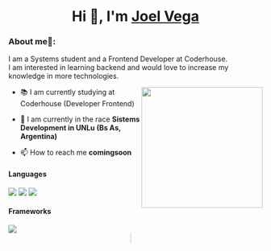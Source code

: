<h1 align="center">Hi 👋, I'm <a href="https://100rabhcsmc.github.io/Me.io/" target="blank">
Joel Vega</a></h1>

### About me🧑:
I am a Systems student and a Frontend Developer at Coderhouse.<br/>
I am interested in learning backend and would love to increase my knowledge in more technologies.

<img align= "right" width= "240" src= "https://pa1.narvii.com/6580/8098c6e9207376889eeb0532d9f5a0723c4d73f5_hq.gif"/>

- 📚 I am currently studying at Coderhouse (Developer Frontend)

- 🌱 I am currently in the race **Sistems Development in UNLu (Bs As, Argentina)**

- 📫 How to reach me **comingsoon**

<h4> Languages </h4>
<span>
  <img src="https://img.shields.io/badge/HTML5-E34F26?style=for-the-badge&logo=html5&logoColor=white">
  <img src="https://img.shields.io/badge/CSS3-1572B6?style=for-the-badge&logo=css3&logoColor=white">
  <img src="https://img.shields.io/badge/JavaScript-F7DF1E?style=for-the-badge&logo=javascript&logoColor=black">
</span>

<h4> Frameworks </h4>
<span>
  <img src="https://img.shields.io/badge/bootstrap-%238511FA.svg?style=for-the-badge&logo=bootstrap&logoColor=white">
</span>

<div style="display:grid;align-items:center;justify-content:center">
  <img style="height:100%;width:49%;max-width: 10%" src="https://github-readme-stats.vercel.app/api/top-langs/?username=joelbvdev&layout=compact&theme=gotham&langs_count=8"/>
</div>
